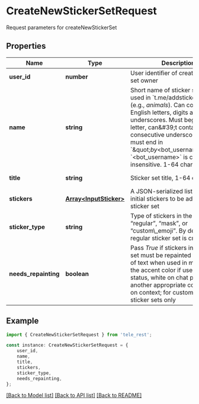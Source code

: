 # CreateNewStickerSetRequest

Request parameters for createNewStickerSet

## Properties

Name | Type | Description | Notes
------------ | ------------- | ------------- | -------------
**user_id** | **number** | User identifier of created sticker set owner | [default to undefined]
**name** | **string** | Short name of sticker set, to be used in &#x60;t.me/addstickers/&#x60; URLs (e.g., *animals*). Can contain only English letters, digits and underscores. Must begin with a letter, can\&#39;t contain consecutive underscores and must end in &#x60;\&quot;_by_&lt;bot_username&gt;\&quot;&#x60;. &#x60;&lt;bot_username&gt;&#x60; is case insensitive. 1-64 characters. | [default to undefined]
**title** | **string** | Sticker set title, 1-64 characters | [default to undefined]
**stickers** | [**Array&lt;InputSticker&gt;**](InputSticker.md) | A JSON-serialized list of 1-50 initial stickers to be added to the sticker set | [default to undefined]
**sticker_type** | **string** | Type of stickers in the set, pass “regular”, “mask”, or “custom\\_emoji”. By default, a regular sticker set is created. | [optional] [default to undefined]
**needs_repainting** | **boolean** | Pass *True* if stickers in the sticker set must be repainted to the color of text when used in messages, the accent color if used as emoji status, white on chat photos, or another appropriate color based on context; for custom emoji sticker sets only | [optional] [default to undefined]

## Example

```typescript
import { CreateNewStickerSetRequest } from 'tele_rest';

const instance: CreateNewStickerSetRequest = {
    user_id,
    name,
    title,
    stickers,
    sticker_type,
    needs_repainting,
};
```

[[Back to Model list]](../README.md#documentation-for-models) [[Back to API list]](../README.md#documentation-for-api-endpoints) [[Back to README]](../README.md)
